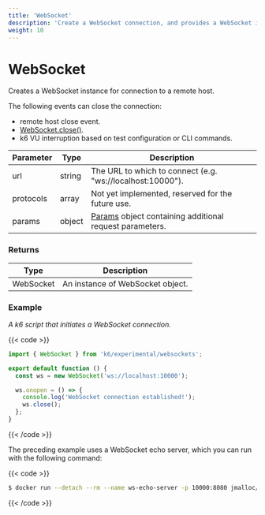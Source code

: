```yaml
---
title: 'WebSocket'
description: 'Create a WebSocket connection, and provides a WebSocket instance to interact with the service.'
weight: 10
---
```


# WebSocket

Creates a WebSocket instance for connection to a remote host.

The following events can close the connection:

- remote host close event.
- [WebSocket.close()](https://grafana.com/docs/k6/<K6_VERSION>/javascript-api/k6-experimental/websockets/websocket/websocket-close).
- k6 VU interruption based on test configuration or CLI commands.

| Parameter | Type   | Description                                                                                                                                          |
| --------- | ------ | ---------------------------------------------------------------------------------------------------------------------------------------------------- |
| url       | string | The URL to which to connect (e.g. "ws://localhost:10000").                                                                                           |
| protocols | array  | Not yet implemented, reserved for the future use.                                                                                                    |
| params    | object | [Params](https://grafana.com/docs/k6/<K6_VERSION>/javascript-api/k6-experimental/websockets/params) object containing additional request parameters. |

### Returns

| Type      | Description                      |
| --------- | -------------------------------- |
| WebSocket | An instance of WebSocket object. |

### Example

_A k6 script that initiates a WebSocket connection._

{{< code >}}

```javascript
import { WebSocket } from 'k6/experimental/websockets';

export default function () {
  const ws = new WebSocket('ws://localhost:10000');

  ws.onopen = () => {
    console.log('WebSocket connection established!');
    ws.close();
  };
}
```

{{< /code >}}

The preceding example uses a WebSocket echo server, which you can run with the following command:

{{< code >}}

```bash
$ docker run --detach --rm --name ws-echo-server -p 10000:8080 jmalloc/echo-server
```

{{< /code >}}

